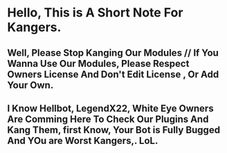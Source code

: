 # Hello, This is A Short Note For Kangers.
## Well, Please Stop Kanging Our Modules // If You Wanna Use Our Modules, Please Respect Owners License And Don't Edit License , Or Add Your Own.
## I Know Hellbot, LegendX22, White Eye Owners Are Comming Here To Check Our Plugins And Kang Them, first Know, Your Bot is Fully Bugged And YOu are Worst Kangers,. LoL. 
